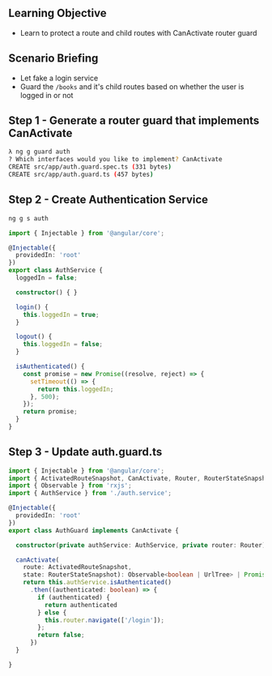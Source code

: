## Learning Objective
- Learn to protect a route and child routes with CanActivate router guard

## Scenario Briefing
- Let fake a login service
- Guard the `/books` and it's child routes based on whether the user is logged in or not

## Step 1 - Generate a router guard that implements CanActivate

```sh
λ ng g guard auth
? Which interfaces would you like to implement? CanActivate
CREATE src/app/auth.guard.spec.ts (331 bytes)
CREATE src/app/auth.guard.ts (457 bytes)
```

## Step 2 - Create Authentication Service

```sh
ng g s auth
```

```ts
import { Injectable } from '@angular/core';

@Injectable({
  providedIn: 'root'
})
export class AuthService {
  loggedIn = false;

  constructor() { }

  login() {
    this.loggedIn = true;
  }

  logout() {
    this.loggedIn = false;
  }

  isAuthenticated() {
    const promise = new Promise((resolve, reject) => {
      setTimeout(() => {
        return this.loggedIn;
      }, 500);
    });
    return promise;
  }
}

```

## Step 3 - Update auth.guard.ts

```ts
import { Injectable } from '@angular/core';
import { ActivatedRouteSnapshot, CanActivate, Router, RouterStateSnapshot, UrlTree } from '@angular/router';
import { Observable } from 'rxjs';
import { AuthService } from './auth.service';

@Injectable({
  providedIn: 'root'
})
export class AuthGuard implements CanActivate {

  constructor(private authService: AuthService, private router: Router) { }

  canActivate(
    route: ActivatedRouteSnapshot,
    state: RouterStateSnapshot): Observable<boolean | UrlTree> | Promise<boolean | UrlTree> | boolean | UrlTree {
    return this.authService.isAuthenticated()
      .then((authenticated: boolean) => {
        if (authenticated) {
          return authenticated
        } else {
          this.router.navigate(['/login']);
        };
        return false;
      })
  }

}

```
